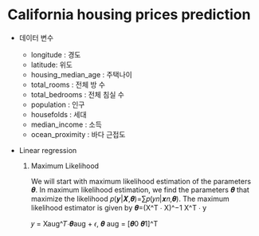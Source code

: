 # California housing prices prediction
- 데이터 변수
  
  - longitude : 경도
  - latitude: 위도
  - housing_median_age : 주택나이
  - total_rooms : 전체 방 수
  - total_bedrooms : 전체 침실 수
  - population : 인구
  - housefolds : 세대
  - median_income : 소득
  - ocean_proximity : 바다 근접도
- Linear regression

  1.  Maximum Likelihood
      
      We will start with maximum likelihood estimation of the parameters 𝜽. In maximum likelihood estimation, we find the parameters 𝜽 that maximize the likelihood 𝑝(𝒚|𝑿,𝜽)=∑𝑝(𝑦𝑛|𝒙𝑛,𝜽).
      The maximum likelihood estimator is given by 𝜽=(X^T ∙ X)^−1 X^T ∙ y
      
      𝑦 = Xaug^𝑇∙𝜽aug + 𝜖, 𝜽 aug = [𝜽0 𝜽1]^T
